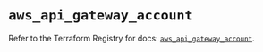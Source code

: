 # `aws_api_gateway_account`

Refer to the Terraform Registry for docs: [`aws_api_gateway_account`](https://registry.terraform.io/providers/hashicorp/aws/5.45.0/docs/resources/api_gateway_account).
